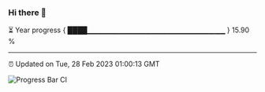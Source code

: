 ### Hi there 👋

⏳ Year progress { ████▁▁▁▁▁▁▁▁▁▁▁▁▁▁▁▁▁▁▁▁▁▁▁▁▁▁ } 15.90 %

---

⏰ Updated on Tue, 28 Feb 2023 01:00:13 GMT

![Progress Bar CI](https://github.com/liununu/liununu/workflows/Progress%20Bar%20CI/badge.svg)
